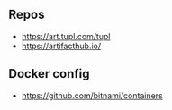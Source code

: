 ## Repos
- <https://art.tupl.com/tupl>
- <https://artifacthub.io/>

## Docker config
- <https://github.com/bitnami/containers>